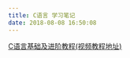 ```yaml
---
title: C语言 学习笔记
date: 2018-08-08 16:50:08
---
```


[C语言基础及进阶教程(视频教程地址)](http://blog.csdn.net/zhaoxz1985/article/details/72473045)

